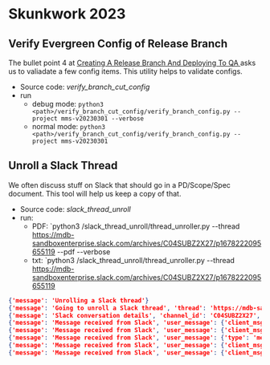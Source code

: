 # Skunkwork 2023

## Verify Evergreen Config of Release Branch

The bullet point 4 at [Creating A Release Branch And Deploying To QA
](https://wiki.corp.mongodb.com/display/MMS/Cloud+Release+Management#CloudReleaseManagement-CloudDeveloperProductivityAssignments) asks us to valiadate 
a few config items. 
This utility helps to validate configs.

- Source code: _verify_branch_cut_config_
- run 
  - debug mode: `python3 <path>/verify_branch_cut_config/verify_branch_config.py --project mms-v20230301 --verbose
  `
  - normal mode: `python3 <path>/verify_branch_cut_config/verify_branch_config.py --project mms-v20230301`

## Unroll a Slack Thread

We often discuss stuff on Slack that should go in a PD/Scope/Spec document.
This tool will help us keep a copy of that.

- Source code: _slack_thread_unroll_
- run:
  - PDF: `python3 <path>/slack_thread_unroll/thread_unroller.py --thread https://mdb-sandboxenterprise.slack.com/archives/C04SUBZ2X27/p1678222095655119 --pdf --verbose 
  - txt: `python3 <path>/slack_thread_unroll/thread_unroller.py --thread https://mdb-sandboxenterprise.slack.com/archives/C04SUBZ2X27/p1678222095655119 

```json
{'message': 'Unrolling a Slack thread'}
{'message': 'Going to unroll a Slack thread', 'thread': 'https://mdb-sandboxenterprise.slack.com/archives/C04SUBZ2X27/p1678222095655119', 'is_pdf': False}
{'message': 'Slack conversation details', 'channel_id': 'C04SUBZ2X27', 'thread_timestamp': '1678222095.655119'}
{'message': 'Message received from Slack', 'user_message': {'client_msg_id': '4a496119-a879-4ebf-8da6-309051290dd4', 'type': 'message', 'text': 'This is a message', 'user': 'U04SD4ZLSJ3', 'ts': '1678222095.655119', 'blocks': [{'type': 'rich_text', 'block_id': 'eHb', 'elements': [{'type': 'rich_text_section', 'elements': [{'type': 'text', 'text': 'This is a message'}]}]}], 'team': 'T01F60CPBRU', 'thread_ts': '1678222095.655119', 'reply_count': 4, 'reply_users_count': 1, 'latest_reply': '1678222179.277849', 'reply_users': ['U04SD4ZLSJ3'], 'is_locked': False, 'subscribed': False}}
{'message': 'Message received from Slack', 'user_message': {'client_msg_id': '6eb28f66-4e3e-4bcb-9f00-9abb70fcf2e6', 'type': 'message', 'text': 'message in the thread', 'user': 'U04SD4ZLSJ3', 'ts': '1678222105.245449', 'blocks': [{'type': 'rich_text', 'block_id': 'QQe', 'elements': [{'type': 'rich_text_section', 'elements': [{'type': 'text', 'text': 'message in the thread'}]}]}], 'team': 'T01F60CPBRU', 'thread_ts': '1678222095.655119', 'parent_user_id': 'U04SD4ZLSJ3'}}
{'message': 'Message received from Slack', 'user_message': {'type': 'message', 'text': 'image and text', 'files': [{'id': 'F04SUFVM9RQ', 'created': 1678222116, 'timestamp': 1678222116, 'name': 'Screenshot 2023-02-28 at 5.10.46 PM.png', 'title': 'Screenshot 2023-02-28 at 5.10.46 PM.png', 'mimetype': 'image/png', 'filetype': 'png', 'pretty_type': 'PNG', 'user': 'U04SD4ZLSJ3', 'user_team': 'E01EJJR6SQ2', 'editable': False, 'size': 443503, 'mode': 'hosted', 'is_external': False, 'external_type': '', 'is_public': True, 'public_url_shared': False, 'display_as_bot': False, 'username': '', 'url_private': 'https://files.slack.com/files-pri/T01EJJR6SQ2-F04SUFVM9RQ/screenshot_2023-02-28_at_5.10.46_pm.png', 'url_private_download': 'https://files.slack.com/files-pri/T01EJJR6SQ2-F04SUFVM9RQ/download/screenshot_2023-02-28_at_5.10.46_pm.png', 'media_display_type': 'unknown', 'thumb_64': 'https://files.slack.com/files-tmb/T01EJJR6SQ2-F04SUFVM9RQ-984203b64c/screenshot_2023-02-28_at_5.10.46_pm_64.png', 'thumb_80': 'https://files.slack.com/files-tmb/T01EJJR6SQ2-F04SUFVM9RQ-984203b64c/screenshot_2023-02-28_at_5.10.46_pm_80.png', 'thumb_360': 'https://files.slack.com/files-tmb/T01EJJR6SQ2-F04SUFVM9RQ-984203b64c/screenshot_2023-02-28_at_5.10.46_pm_360.png', 'thumb_360_w': 360, 'thumb_360_h': 234, 'thumb_480': 'https://files.slack.com/files-tmb/T01EJJR6SQ2-F04SUFVM9RQ-984203b64c/screenshot_2023-02-28_at_5.10.46_pm_480.png', 'thumb_480_w': 480, 'thumb_480_h': 312, 'thumb_160': 'https://files.slack.com/files-tmb/T01EJJR6SQ2-F04SUFVM9RQ-984203b64c/screenshot_2023-02-28_at_5.10.46_pm_160.png', 'thumb_720': 'https://files.slack.com/files-tmb/T01EJJR6SQ2-F04SUFVM9RQ-984203b64c/screenshot_2023-02-28_at_5.10.46_pm_720.png', 'thumb_720_w': 720, 'thumb_720_h': 468, 'thumb_800': 'https://files.slack.com/files-tmb/T01EJJR6SQ2-F04SUFVM9RQ-984203b64c/screenshot_2023-02-28_at_5.10.46_pm_800.png', 'thumb_800_w': 800, 'thumb_800_h': 520, 'thumb_960': 'https://files.slack.com/files-tmb/T01EJJR6SQ2-F04SUFVM9RQ-984203b64c/screenshot_2023-02-28_at_5.10.46_pm_960.png', 'thumb_960_w': 960, 'thumb_960_h': 623, 'thumb_1024': 'https://files.slack.com/files-tmb/T01EJJR6SQ2-F04SUFVM9RQ-984203b64c/screenshot_2023-02-28_at_5.10.46_pm_1024.png', 'thumb_1024_w': 1024, 'thumb_1024_h': 665, 'original_w': 3024, 'original_h': 1964, 'thumb_tiny': 'AwAfADCP7E//ADxP6UfYpP8Angf0rVNLigDKWyYjmIj8KQ2Tg8REj14rWxRigDI+xv8A88T+lL9jf/ngfzFa2KMUANNOpMUtABRRRQAUUUUAf//Z', 'permalink': 'https://mongodb-sandbox.enterprise.slack.com/files/U04SD4ZLSJ3/F04SUFVM9RQ/screenshot_2023-02-28_at_5.10.46_pm.png', 'permalink_public': 'https://slack-files.com/T01EJJR6SQ2-F04SUFVM9RQ-acbb2282c1', 'is_starred': False, 'has_rich_preview': False, 'file_access': 'visible'}], 'upload': False, 'user': 'U04SD4ZLSJ3', 'display_as_bot': False, 'ts': '1678222123.809339', 'blocks': [{'type': 'rich_text', 'block_id': 'EjGR', 'elements': [{'type': 'rich_text_section', 'elements': [{'type': 'text', 'text': 'image and text'}]}]}], 'client_msg_id': 'f83520d2-83c9-4f79-8561-0e1f018637ef', 'thread_ts': '1678222095.655119', 'parent_user_id': 'U04SD4ZLSJ3'}}
{'message': 'Message received from Slack', 'user_message': {'client_msg_id': 'ccbf4317-67c3-4bf9-a04d-af849884eb87', 'type': 'message', 'text': '```this is formatted stuff```', 'user': 'U04SD4ZLSJ3', 'ts': '1678222138.900689', 'blocks': [{'type': 'rich_text', 'block_id': '5GKV', 'elements': [{'type': 'rich_text_preformatted', 'elements': [{'type': 'text', 'text': 'this is formatted stuff'}], 'border': 0}]}], 'team': 'T01F60CPBRU', 'thread_ts': '1678222095.655119', 'parent_user_id': 'U04SD4ZLSJ3'}}
{'message': 'Message received from Slack', 'user_message': {'client_msg_id': '47bc4c44-ae49-47ee-8435-b9bab587066c', 'type': 'message', 'text': "if this doesn't work then....", 'user': 'U04SD4ZLSJ3', 'ts': '1678222179.277849', 'blocks': [{'type': 'rich_text', 'block_id': 'PZPM1', 'elements': [{'type': 'rich_text_section', 'elements': [{'type': 'text', 'text': "if this doesn't work then...."}]}]}], 'team': 'T01F60CPBRU', 'thread_ts': '1678222095.655119', 'parent_user_id': 'U04SD4ZLSJ3'}}
```